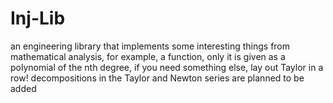 # Inj-Lib
an engineering library that implements some interesting things from mathematical analysis, for example, a function, only it is given as a polynomial of the nth degree, if you need something else, lay out Taylor in a row! decompositions in the Taylor and Newton series are planned to be added

